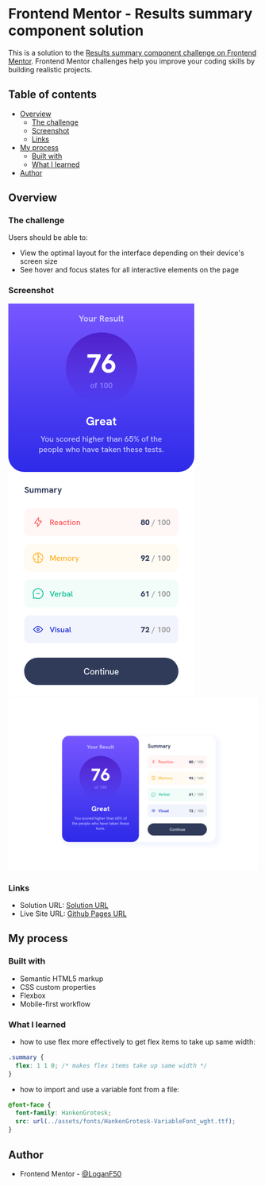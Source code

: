 # Frontend Mentor - Results summary component solution

This is a solution to the [Results summary component challenge on Frontend Mentor](https://www.frontendmentor.io/challenges/results-summary-component-CE_K6s0maV). Frontend Mentor challenges help you improve your coding skills by building realistic projects.

## Table of contents

- [Overview](#overview)
  - [The challenge](#the-challenge)
  - [Screenshot](#screenshot)
  - [Links](#links)
- [My process](#my-process)
  - [Built with](#built-with)
  - [What I learned](#what-i-learned)
- [Author](#author)

## Overview

### The challenge

Users should be able to:

- View the optimal layout for the interface depending on their device's screen size
- See hover and focus states for all interactive elements on the page

### Screenshot

![](./assets/images/screenshot-mobile.png)
![](./assets/images/screenshot-desktop.png)

### Links

- Solution URL: [Solution URL](https://www.frontendmentor.io/solutions/responsive-results-summary-using-flexbox-l3wFZk2SMt)
- Live Site URL: [Github Pages URL](https://loganf50.github.io/results-summary/)

## My process

### Built with

- Semantic HTML5 markup
- CSS custom properties
- Flexbox
- Mobile-first workflow

### What I learned

- how to use flex more effectively to get flex items to take up same width:

```css
.summary {
  flex: 1 1 0; /* makes flex items take up same width */
}
```

- how to import and use a variable font from a file:

```css
@font-face {
  font-family: HankenGrotesk;
  src: url(../assets/fonts/HankenGrotesk-VariableFont_wght.ttf);
}
```

## Author

- Frontend Mentor - [@LoganF50](https://www.frontendmentor.io/profile/LoganF50)
